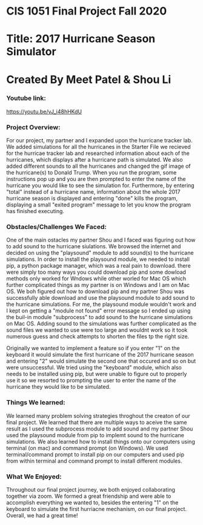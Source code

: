 # CIS 1051 Final Project Fall 2020

# Title: 2017 Hurricane Season Simulator

# Created By Meet Patel & Shou Li

### Youtube link:
https://youtu.be/vJ_i48hHKdU


### Project Overview:

For our project, my partner and I expanded upon the hurricane tracker lab. We added simulations for all the hurricanes in the Starter File we recieved for the hurricae tracker lab and researched information about each of the hurricanes, which displays after a hurricane path is simulated. We also added different sounds to all the hurricanes and changed the gif image of the hurricane(s) to Donald Trump. When you run the program, some instructions pop up and you are then prompted to enter the name of the hurricane you would like to see the simulation for. Furthermore, by entering "total" instead of a hurricane name, information about the whole 2017 hurricane season is displayed and entering "done" kills the program, displaying a small "exited program" message to let you know the program has finished executing.  


### Obstacles/Challenges We Faced:

One of the main ostacles my partner Shou and I faced was figuring out how to add sound to the hurricane siulations. We browsed the internet and decided on using the "playsound" module to add sound(s) to the hurricane simulations. In order to install the playsound module, we needed to install pip, a python package manager, which was a real pain to download. there were simply too many ways you could download pip and some dowload methods only worked for Wndows while other worled for Mac OS which further complicated things as my partner is on Windows and I am on Mac OS. We boh figured out how to download pip and my partner Shou was successfully able download and use the playsound module to add sound to the hurricane simulations. For me, the playsound module wouldn't work and I kept on getting a "module not found" error message so I ended up using the buil-in module "subprocess" to add sound to the hurricane simulations on Mac OS. Adding sound to the simulations was further complicated as the sound files we wanted to use were too large and wouldnt work so it took numerous guess and check attempts to shorten the files tp the right size. 

Originally we wanted to implement a feature so if you enter "1" on the keyboard it would simulate the first hurricane of the 2017 hurricane season and entering "2" would simulate the second one that occured and so on but were unsuccessful. We tried using the "keyboard" module, which also needs to be installed using pip, but were unable to figure out to properly use it so we resorted to prompting the user to enter the name of the hurricane they would like to be simulated. 

### Things We learned: 

We learned many problem solving strategies throghout the creaton of our final project. We learned that there are multiple ways to aceive the same result as I used the subprocess module to add sound and my partner Shou used the playsound module from pip to implemt sound to the hurricane simulations. We also learned how to install things onto our computers using terminal (on mac) and command prompt (on Windows). We used terminal/command prompt to install pip on our computers and used pip from within terminal and command prompt to install different modules. 


### What We Enjoyed: 
Throughout our final project journey, we both enjoyed collaborating together via zoom. We formed a great friendship and were able to accomplish everything we wanted to, besides the entering "1" on the keyboard to simulate the first hurriacne mechanism, on our final project. Overall, we had a great time!

